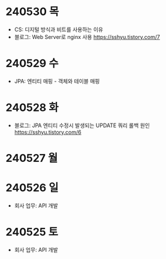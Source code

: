 # 240530 목
- CS: 디지털 방식과 비트를 사용하는 이유
- 블로그: Web Server로 nginx 사용
  https://sshyu.tistory.com/7

# 240529 수
- JPA: 엔티티 매핑 - 객체와 테이블 매핑

# 240528 화
- 블로그: JPA 엔티티 수정시 발생되는 UPDATE 쿼리 롤백 원인
  https://sshyu.tistory.com/6

# 240527 월

# 240526 일
- 회사 업무: API 개발
  
# 240525 토
- 회사 업무: API 개발
